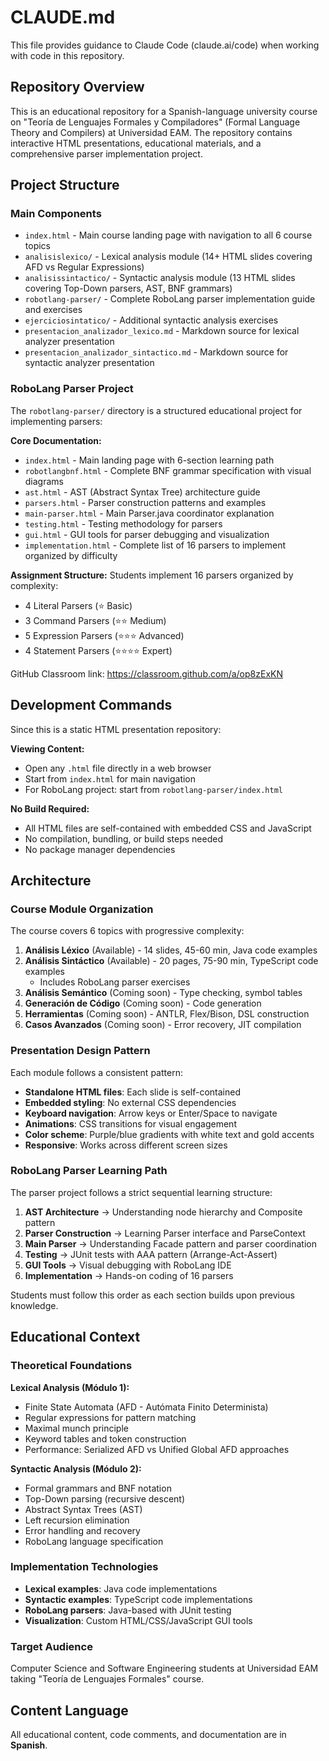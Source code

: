 # CLAUDE.md

This file provides guidance to Claude Code (claude.ai/code) when working with code in this repository.

## Repository Overview

This is an educational repository for a Spanish-language university course on "Teoría de Lenguajes Formales y Compiladores" (Formal Language Theory and Compilers) at Universidad EAM. The repository contains interactive HTML presentations, educational materials, and a comprehensive parser implementation project.

## Project Structure

### Main Components

- `index.html` - Main course landing page with navigation to all 6 course topics
- `analisislexico/` - Lexical analysis module (14+ HTML slides covering AFD vs Regular Expressions)
- `analisissintactico/` - Syntactic analysis module (13 HTML slides covering Top-Down parsers, AST, BNF grammars)
- `robotlang-parser/` - Complete RoboLang parser implementation guide and exercises
- `ejerciciosintatico/` - Additional syntactic analysis exercises
- `presentacion_analizador_lexico.md` - Markdown source for lexical analyzer presentation
- `presentacion_analizador_sintactico.md` - Markdown source for syntactic analyzer presentation

### RoboLang Parser Project

The `robotlang-parser/` directory is a structured educational project for implementing parsers:

**Core Documentation:**
- `index.html` - Main landing page with 6-section learning path
- `robotlangbnf.html` - Complete BNF grammar specification with visual diagrams
- `ast.html` - AST (Abstract Syntax Tree) architecture guide
- `parsers.html` - Parser construction patterns and examples
- `main-parser.html` - Main Parser.java coordinator explanation
- `testing.html` - Testing methodology for parsers
- `gui.html` - GUI tools for parser debugging and visualization
- `implementation.html` - Complete list of 16 parsers to implement organized by difficulty

**Assignment Structure:**
Students implement 16 parsers organized by complexity:
- 4 Literal Parsers (⭐ Basic)
- 3 Command Parsers (⭐⭐ Medium)
- 5 Expression Parsers (⭐⭐⭐ Advanced)
- 4 Statement Parsers (⭐⭐⭐⭐ Expert)

GitHub Classroom link: https://classroom.github.com/a/op8zExKN

## Development Commands

Since this is a static HTML presentation repository:

**Viewing Content:**
- Open any `.html` file directly in a web browser
- Start from `index.html` for main navigation
- For RoboLang project: start from `robotlang-parser/index.html`

**No Build Required:**
- All HTML files are self-contained with embedded CSS and JavaScript
- No compilation, bundling, or build steps needed
- No package manager dependencies

## Architecture

### Course Module Organization

The course covers 6 topics with progressive complexity:

1. **Análisis Léxico** (Available) - 14 slides, 45-60 min, Java code examples
2. **Análisis Sintáctico** (Available) - 20 pages, 75-90 min, TypeScript code examples
   - Includes RoboLang parser exercises
3. **Análisis Semántico** (Coming soon) - Type checking, symbol tables
4. **Generación de Código** (Coming soon) - Code generation
5. **Herramientas** (Coming soon) - ANTLR, Flex/Bison, DSL construction
6. **Casos Avanzados** (Coming soon) - Error recovery, JIT compilation

### Presentation Design Pattern

Each module follows a consistent pattern:
- **Standalone HTML files**: Each slide is self-contained
- **Embedded styling**: No external CSS dependencies
- **Keyboard navigation**: Arrow keys or Enter/Space to navigate
- **Animations**: CSS transitions for visual engagement
- **Color scheme**: Purple/blue gradients with white text and gold accents
- **Responsive**: Works across different screen sizes

### RoboLang Parser Learning Path

The parser project follows a strict sequential learning structure:

1. **AST Architecture** → Understanding node hierarchy and Composite pattern
2. **Parser Construction** → Learning Parser<T> interface and ParseContext
3. **Main Parser** → Understanding Facade pattern and parser coordination
4. **Testing** → JUnit tests with AAA pattern (Arrange-Act-Assert)
5. **GUI Tools** → Visual debugging with RoboLang IDE
6. **Implementation** → Hands-on coding of 16 parsers

Students must follow this order as each section builds upon previous knowledge.

## Educational Context

### Theoretical Foundations

**Lexical Analysis (Módulo 1):**
- Finite State Automata (AFD - Autómata Finito Determinista)
- Regular expressions for pattern matching
- Maximal munch principle
- Keyword tables and token construction
- Performance: Serialized AFD vs Unified Global AFD approaches

**Syntactic Analysis (Módulo 2):**
- Formal grammars and BNF notation
- Top-Down parsing (recursive descent)
- Abstract Syntax Trees (AST)
- Left recursion elimination
- Error handling and recovery
- RoboLang language specification

### Implementation Technologies

- **Lexical examples**: Java code implementations
- **Syntactic examples**: TypeScript code implementations
- **RoboLang parsers**: Java-based with JUnit testing
- **Visualization**: Custom HTML/CSS/JavaScript GUI tools

### Target Audience

Computer Science and Software Engineering students at Universidad EAM taking "Teoría de Lenguajes Formales" course.

## Content Language

All educational content, code comments, and documentation are in **Spanish**.
